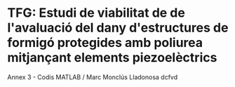 # TFG: Estudi de viabilitat de de l'avaluació del dany d'estructures de formigó protegides amb poliurea mitjançant elements piezoelèctrics
Annex 3 - Codis MATLAB
 / Marc Monclús Lladonosa
dcfvd
